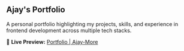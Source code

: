 ## Ajay's Portfolio  
A personal portfolio highlighting my projects, skills, and experience in frontend development across multiple tech stacks.  

🔗 **Live Preview:** [Portfolio | Ajay-More](https://ajaymore06.github.io/Ajay-More-Portfolio/)  
